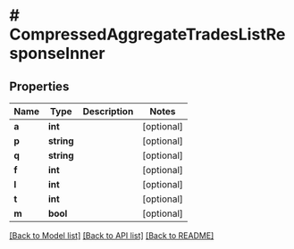 # # CompressedAggregateTradesListResponseInner

## Properties

Name | Type | Description | Notes
------------ | ------------- | ------------- | -------------
**a** | **int** |  | [optional]
**p** | **string** |  | [optional]
**q** | **string** |  | [optional]
**f** | **int** |  | [optional]
**l** | **int** |  | [optional]
**t** | **int** |  | [optional]
**m** | **bool** |  | [optional]

[[Back to Model list]](../../README.md#models) [[Back to API list]](../../README.md#endpoints) [[Back to README]](../../README.md)
